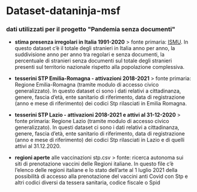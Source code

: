 # Dataset-dataninja-msf
### dati utilizzati per il progetto "Pandemia senza documenti"

* **stima presenza irregolari in Italia 1991-2020** > fonte primaria: [ISMU](https://www.ismu.org/dati-sulle-migrazioni/#:~:text=FONDAZIONE%20ISMU.%20Stima%20presenza%20irregolare%20in%20Italia.%20Anni%201991-2020). In questo dataset c’è il totale degli stranieri in Italia anno per anno, la suddivisione anno per anno tra regolari e senza documenti, la percentuale di stranieri senza documenti sul totale degli stranieri presenti sul territorio nazionale rispetto alla popolazione complessiva. 


* **tesserini STP Emilia-Romagna - attivazioni 2018-2021** > fonte primaria: Regione Emilia-Romagna (tramite modulo di accesso civico generalizzato). In questo dataset ci sono i dati relativi a cittadinanza, genere, fascia d’età, ente sanitario di riferimento, data di registrazione (anno e mese di riferimento) dei codici Stp rilasciati in Emilia Romagna. 


* **tesserini STP Lazio - attivazioni 2018-2021 e attivi al 31-12-2020** > fonte primaria: Regione Lazio (tramite modulo di accesso civico generalizzato). In questi dataset ci sono i dati relativi a cittadinanza, genere, fascia d’età, ente sanitario di riferimento, data di registrazione (anno e mese di riferimento) dei codici Stp rilasciati in Lazio e di quelli attivi al 31.12.2020. 

* **regioni aperte** alle vaccinazioni stp.csv > fonte: ricerca autonoma sui siti di prenotazione vaccini delle Regioni italiane. In questo file c’è l’elenco delle regioni italiane e lo stato dell’arte al 1 luglio 2021 della possibilità di accesso alla prenotazione del vaccini anti Covid con Stp e altri codici diversi da tessera sanitaria, codice fiscale o Spid
